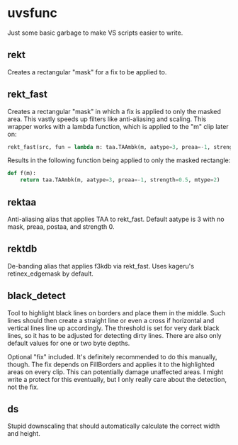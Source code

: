 # uvsfunc

Just some basic garbage to make VS scripts easier to write.

## rekt

Creates a rectangular "mask" for a fix to be applied to.

## rekt_fast

Creates a rectangular "mask" in which a fix is applied to only the masked area.  This vastly speeds up filters like anti-aliasing and scaling.
This wrapper works with a lambda function, which is applied to the "m" clip later on:
```python
rekt_fast(src, fun = lambda m: taa.TAAmbk(m, aatype=3, preaa=-1, strength=0.5, mtype=2), left=2, right=8, top=10, bottom=2)
```
Results in the following function being applied to only the masked rectangle:
```python
def f(m):
    return taa.TAAmbk(m, aatype=3, preaa=-1, strength=0.5, mtype=2)
```
## rektaa

Anti-aliasing alias that applies TAA to rekt_fast.  Default aatype is 3 with no mask, preaa, postaa, and strength 0.

## rektdb

De-banding alias that applies f3kdb via rekt_fast.  Uses kageru's retinex_edgemask by default.

## black_detect

Tool to highlight black lines on borders and place them in the middle. Such lines should then create a straight line or even a cross if horizontal and vertical lines line up accordingly.
The threshold is set for very dark black lines, so it has to be adjusted for detecting dirty lines.  There are also only default values for one or two byte depths.

Optional "fix" included.  It's definitely recommended to do this manually, though.
The fix depends on FillBorders and applies it to the highlighted areas on every clip.  This can potentially damage unaffected areas.
I might write a protect for this eventually, but I only really care about the detection, not the fix.


## ds

Stupid downscaling that should automatically calculate the correct width and height.